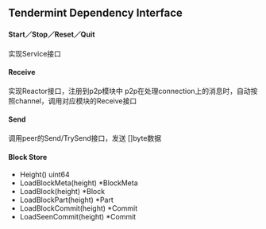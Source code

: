 

## Tendermint Dependency Interface


#### Start／Stop／Reset／Quit
实现Service接口

#### Receive
实现Reactor接口，注册到p2p模块中
p2p在处理connection上的消息时，自动按照channel，调用对应模块的Receive接口

#### Send
调用peer的Send/TrySend接口，发送 []byte数据

#### Block Store
* Height() uint64
* LoadBlockMeta(height) *BlockMeta
* LoadBlock(height) *Block
* LoadBlockPart(height) *Part
* LoadBlockCommit(height) *Commit
* LoadSeenCommit(height) *Commit

